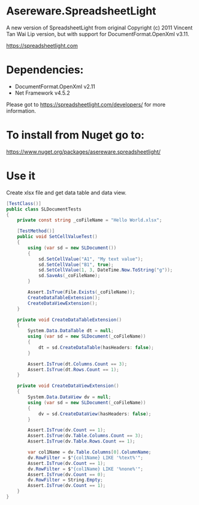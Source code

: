 # Asereware.SpreadsheetLight
A new version of SpreadsheetLight from  original Copyright (c) 2011 Vincent Tan Wai Lip version, but with support for DocumentFormat.OpenXml v3.11.

https://spreadsheetlight.com

# Dependencies:
- DocumentFormat.OpenXml v2.11
- Net Framework v4.5.2

Please got to https://spreadsheetlight.com/developers/ for more information.

# To install from Nuget go to:

https://www.nuget.org/packages/asereware.spreadsheetlight/

# Use it
Create xlsx file and get data table and data view.
```csharp
[TestClass()]
public class SLDocumentTests
{
    private const string _coFileName = "Hello World.xlsx";

    [TestMethod()]
    public void SetCellValueTest()
    {
        using (var sd = new SLDocument())
        {
            sd.SetCellValue("A1", "My text value");
            sd.SetCellValue("B1", true);
            sd.SetCellValue(1, 3, DateTime.Now.ToString("g"));
            sd.SaveAs(_coFileName);
        }

        Assert.IsTrue(File.Exists(_coFileName));
        CreateDataTableExtension();
        CreateDataViewExtension();
    }

    private void CreateDataTableExtension()
    {
        System.Data.DataTable dt = null;
        using (var sd = new SLDocument(_coFileName))
        {
            dt = sd.CreateDataTable(hasHeaders: false);                
        }

        Assert.IsTrue(dt.Columns.Count == 3);
        Assert.IsTrue(dt.Rows.Count == 1);
    }

    private void CreateDataViewExtension()
    {
        System.Data.DataView dv = null;
        using (var sd = new SLDocument(_coFileName))
        {
            dv = sd.CreateDataView(hasHeaders: false);
        }

        Assert.IsTrue(dv.Count == 1);
        Assert.IsTrue(dv.Table.Columns.Count == 3);
        Assert.IsTrue(dv.Table.Rows.Count == 1);

        var col1Name = dv.Table.Columns[0].ColumnName;
        dv.RowFilter = $"{col1Name} LIKE '%text%'";
        Assert.IsTrue(dv.Count == 1);
        dv.RowFilter = $"{col1Name} LIKE '%none%'";
        Assert.IsTrue(dv.Count == 0);
        dv.RowFilter = String.Empty;
        Assert.IsTrue(dv.Count == 1);
    }
}
```
